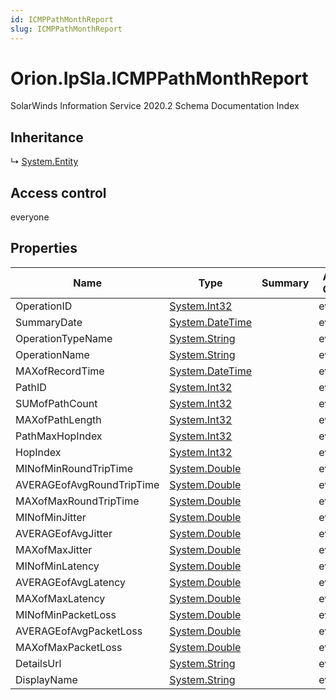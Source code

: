 ```yaml
---
id: ICMPPathMonthReport
slug: ICMPPathMonthReport
---
```


# Orion.IpSla.ICMPPathMonthReport

SolarWinds Information Service 2020.2 Schema Documentation Index

## Inheritance

↳ [System.Entity](./../System/Entity)

## Access control

everyone

## Properties

| Name | Type | Summary | Access Control |
| ------ | ------ | ------ | ------ |
| OperationID | [System.Int32](https://docs.microsoft.com/en-us/dotnet/api/system.int32) |  | everyone |
| SummaryDate | [System.DateTime](https://docs.microsoft.com/en-us/dotnet/api/system.datetime) |  | everyone |
| OperationTypeName | [System.String](https://docs.microsoft.com/en-us/dotnet/api/system.string) |  | everyone |
| OperationName | [System.String](https://docs.microsoft.com/en-us/dotnet/api/system.string) |  | everyone |
| MAXofRecordTime | [System.DateTime](https://docs.microsoft.com/en-us/dotnet/api/system.datetime) |  | everyone |
| PathID | [System.Int32](https://docs.microsoft.com/en-us/dotnet/api/system.int32) |  | everyone |
| SUMofPathCount | [System.Int32](https://docs.microsoft.com/en-us/dotnet/api/system.int32) |  | everyone |
| MAXofPathLength | [System.Int32](https://docs.microsoft.com/en-us/dotnet/api/system.int32) |  | everyone |
| PathMaxHopIndex | [System.Int32](https://docs.microsoft.com/en-us/dotnet/api/system.int32) |  | everyone |
| HopIndex | [System.Int32](https://docs.microsoft.com/en-us/dotnet/api/system.int32) |  | everyone |
| MINofMinRoundTripTime | [System.Double](https://docs.microsoft.com/en-us/dotnet/api/system.double) |  | everyone |
| AVERAGEofAvgRoundTripTime | [System.Double](https://docs.microsoft.com/en-us/dotnet/api/system.double) |  | everyone |
| MAXofMaxRoundTripTime | [System.Double](https://docs.microsoft.com/en-us/dotnet/api/system.double) |  | everyone |
| MINofMinJitter | [System.Double](https://docs.microsoft.com/en-us/dotnet/api/system.double) |  | everyone |
| AVERAGEofAvgJitter | [System.Double](https://docs.microsoft.com/en-us/dotnet/api/system.double) |  | everyone |
| MAXofMaxJitter | [System.Double](https://docs.microsoft.com/en-us/dotnet/api/system.double) |  | everyone |
| MINofMinLatency | [System.Double](https://docs.microsoft.com/en-us/dotnet/api/system.double) |  | everyone |
| AVERAGEofAvgLatency | [System.Double](https://docs.microsoft.com/en-us/dotnet/api/system.double) |  | everyone |
| MAXofMaxLatency | [System.Double](https://docs.microsoft.com/en-us/dotnet/api/system.double) |  | everyone |
| MINofMinPacketLoss | [System.Double](https://docs.microsoft.com/en-us/dotnet/api/system.double) |  | everyone |
| AVERAGEofAvgPacketLoss | [System.Double](https://docs.microsoft.com/en-us/dotnet/api/system.double) |  | everyone |
| MAXofMaxPacketLoss | [System.Double](https://docs.microsoft.com/en-us/dotnet/api/system.double) |  | everyone |
| DetailsUrl | [System.String](https://docs.microsoft.com/en-us/dotnet/api/system.string) |  | everyone |
| DisplayName | [System.String](https://docs.microsoft.com/en-us/dotnet/api/system.string) |  | everyone |

